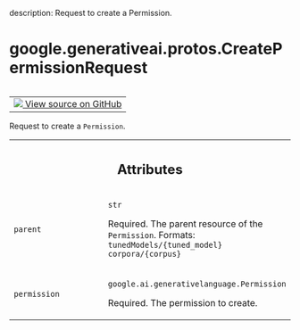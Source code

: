 description: Request to create a Permission.

<div itemscope itemtype="http://developers.google.com/ReferenceObject">
<meta itemprop="name" content="google.generativeai.protos.CreatePermissionRequest" />
<meta itemprop="path" content="Stable" />
</div>

# google.generativeai.protos.CreatePermissionRequest

<!-- Insert buttons and diff -->

<table class="tfo-notebook-buttons tfo-api nocontent" align="left">
<td>
  <a target="_blank" href="https://github.com/googleapis/google-cloud-python/tree/main/packages/google-ai-generativelanguage/google/ai/generativelanguage_v1beta/types/permission_service.py#L40-L59">
    <img src="https://www.tensorflow.org/images/GitHub-Mark-32px.png" />
    View source on GitHub
  </a>
</td>
</table>



Request to create a ``Permission``.

<!-- Placeholder for "Used in" -->




<!-- Tabular view -->
 <table class="responsive fixed orange">
<colgroup><col width="214px"><col></colgroup>
<tr><th colspan="2"><h2 class="add-link">Attributes</h2></th></tr>

<tr>
<td>

`parent`<a id="parent"></a>

</td>
<td>

`str`

Required. The parent resource of the ``Permission``.
Formats: ``tunedModels/{tuned_model}`` ``corpora/{corpus}``

</td>
</tr><tr>
<td>

`permission`<a id="permission"></a>

</td>
<td>

`google.ai.generativelanguage.Permission`

Required. The permission to create.

</td>
</tr>
</table>



